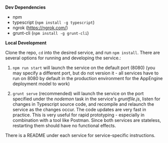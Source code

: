 **Dev Dependencies**
- npm
- typescript (`npm install -g typescript`)
- ngrok (https://ngrok.com/)
- grunt-cli (`npm install -g grunt-cli`)

**Local Development**

Clone the repo, `cd` into the desired service, and run `npm install`. There are several options for running
and developing the service.:

1) `npm run start` will launch the service on the default port (8080)
(you may specify a different port, but do not version it - all services have to run on 8080 by default in
the production environment for the AppEngine deployment model to work)

2) `grunt serve` (recommended) will launch the service on the port specified under the *nodemon* task in the
service's *gruntfile.js*, listen for changes in Typescript source code, and recompile and relaunch the
service as the changes occur. The code updates are very fast in practice. This is very useful for rapid prototyping -
especially in combination with a tool like Postman. Since both services are stateless, restarting them should have
no functional effects.

There is a README under each service for service-specific instructions.
